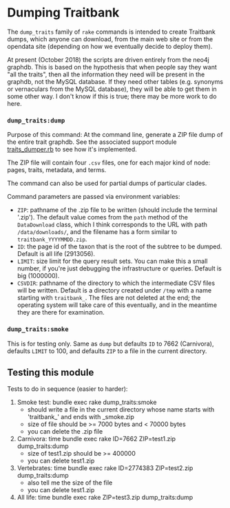 # Dumping Traitbank

The `dump_traits` family of `rake` commands is intended to create
Traitbank dumps, which anyone can download, from the main web site or
from the opendata site (depending on how we eventually decide to
deploy them).

At present (October 2018) the scripts are driven entirely from the
neo4j graphdb.  This is based on the hypothesis that when people say
they want "all the traits", then all the information they need will be
present in the graphdb, not the MySQL database.  If they need other
tables (e.g. synonyms or vernaculars from the MySQL database), they
will be able to get them in some other way.  I don't know if this is
true; there may be more work to do here.

### `dump_traits:dump`

Purpose of this command: At the command line, generate a ZIP file dump
of the entire trait graphdb.  See the associated support module
[traits_dumper.rb](../app/support/trait_bank/traits_dumper.rb) to see
how it's implemented.

The ZIP file will contain four `.csv` files, one for each major kind
of node: pages, traits, metadata, and terms.

The command can also be used for partial dumps of particular clades.

Command parameters are passed via environment variables:

 - `ZIP`: pathname of the .zip file to be written (should include
         the terminal '.zip').  The default value comes from the `path` method
         of the `DataDownload` class, which I think
         corresponds to the URL with path `/data/downloads/`, and the filename 
         has a form similar to `traitbank_YYYYMMDD.zip`.
 - `ID`: the page id of the taxon that is the root of the subtree to
        be dumped.  Default is all life (2913056).
 - `LIMIT`: size limit for the query result sets.  You can make this a small
            number, if you're just debugging the infrastructure or queries.
            Default is big (1000000).
 - `CSVDIR`:  pathname of the directory to which the intermediate CSV 
            files will be written.  Default is a directory created
        under `/tmp` with a name starting with `traitbank_`.
        The files are not deleted at the end; the operating system will take
        care of this eventually, and in the meantime they are there
        for examination.

### `dump_traits:smoke`

This is for testing only.  Same as `dump` but defaults `ID` to 7662
(Carnivora), defaults `LIMIT` to 100, and defaults `ZIP` to a file in
the current directory.

## Testing this module

Tests to do in sequence (easier to harder):

  1. Smoke test: 
         bundle exec rake dump_traits:smoke
     - should write a file in the current directory whose name starts with 'traitbank_' and ends with _smoke.zip
     - size of file should be >= 7000 bytes and < 70000 bytes
     - you can delete the .zip file
  2. Carnivora:
         time bundle exec rake ID=7662 ZIP=test1.zip dump_traits:dump
     - size of test1.zip should be >= 400000
     - you can delete test1.zip
  3. Vertebrates:
         time bundle exec rake ID=2774383 ZIP=test2.zip dump_traits:dump
     - also tell me the size of the file
     - you can delete test1.zip
  4. All life:
         time bundle exec rake ZIP=test3.zip dump_traits:dump
